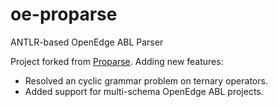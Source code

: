 # oe-proparse
ANTLR-based OpenEdge ABL Parser

Project forked from [Proparse](http://www.oehive.org/proparse/).
Adding new features:
* Resolved an cyclic grammar problem on ternary operators.
* Added support for multi-schema OpenEdge ABL projects.
